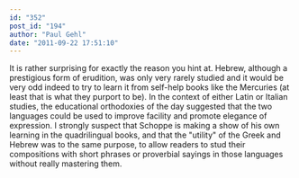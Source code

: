 ```yaml
---
id: "352"
post_id: "194"
author: "Paul Gehl"
date: "2011-09-22 17:51:10"
---
```

It is rather surprising for exactly the reason you hint at. Hebrew, although a prestigious form of erudition, was only very rarely studied and it would be very odd indeed to try to learn it from self-help books like the Mercuries (at least that is what they purport to be). In the context of either Latin or Italian studies, the educational orthodoxies of the day suggested that the two languages could be used to improve facility and promote elegance of expression. I strongly suspect that Schoppe is making a show of his own learning in the quadrilingual books, and that the "utility" of the Greek and Hebrew was to the same purpose, to allow readers to stud their compositions with short phrases or proverbial sayings in those languages without really mastering them.
